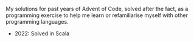 My solutions for past years of Advent of Code, solved after the fact, as a programming exercise to help me learn or refamiliarise myself with other programming languages.
* 2022: Solved in Scala
